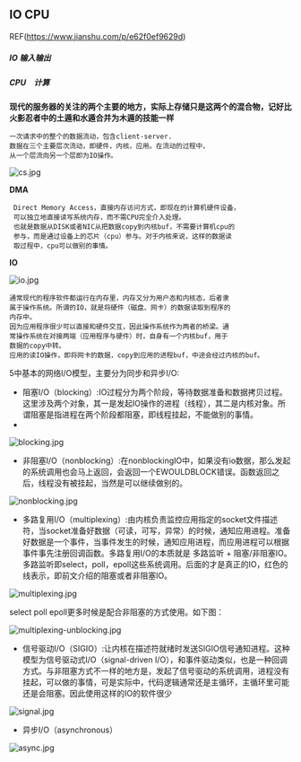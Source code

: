 ## IO CPU
REF(https://www.jianshu.com/p/e62f0ef9629d)
##### IO 输入输出
##### CPU　计算

**现代的服务器的关注的两个主要的地方，实际上存储只是这两个的混合物，记好比火影忍者中的土遁和水遁合并为木遁的技能一样**

    一次请求中的整个的数据流动，包含client-server.
    数据在三个主要层次流动，即硬件，内核，应用。在流动的过程中，
    从一个层流向另一个层即为IO操作。
    
![cs.jpg](cs.jpg)

**DMA**

     Direct Memory Access，直接内存访问方式，即现在的计算机硬件设备，
     可以独立地直接读写系统内存，而不需CPU完全介入处理。
     也就是数据从DISK或者NIC从把数据copy到内核buf，不需要计算机cpu的
     参与，而是通过设备上的芯片（cpu）参与。对于内核来说，这样的数据读
     取过程中，cpu可以做别的事情。

**IO**

![io.jpg](io.jpg)

    通常现代的程序软件都运行在内存里，内存又分为用户态和内核态，后者隶
    属于操作系统。所谓的IO，就是将硬件（磁盘、网卡）的数据读取到程序的
    内存中。
    因为应用程序很少可以直接和硬件交互，因此操作系统作为两者的桥梁。通
    常操作系统在对接两端（应用程序与硬件）时，自身有一个内核buf，用于
    数据的copy中转。
    应用的读IO操作，即将网卡的数据，copy到应用的进程buf，中途会经过内核的buf。


5中基本的网络I/O模型，主要分为同步和异步I/O:

* 阻塞I/O（blocking）:IO过程分为两个阶段，等待数据准备和数据拷贝过程。这里涉及两个对象，其一是发起IO操作的进程（线程），其二是内核对象。所谓阻塞是指进程在两个阶段都阻塞，即线程挂起，不能做别的事情。
* 
![blocking.jpg](blocking.jpg)

* 非阻塞I/O（nonblocking）:在nonblockingIO中，如果没有io数据，那么发起的系统调用也会马上返回，会返回一个EWOULDBLOCK错误。函数返回之后，线程没有被挂起，当然是可以继续做别的。
  
![nonblocking.jpg](nonblocking.jpg)

* 多路复用I/O（multiplexing）:由内核负责监控应用指定的socket文件描述符，当socket准备好数据（可读，可写，异常）的时候，通知应用进程。准备好数据是一个事件，当事件发生的时候，通知应用进程，而应用进程可以根据事件事先注册回调函数。多路复用I/O的本质就是 多路监听 + 阻塞/非阻塞IO。多路监听即select，poll，epoll这些系统调用。后面的才是真正的IO，红色的线表示，即前文介绍的阻塞或者非阻塞IO。
  
![multiplexing.jpg](multiplexing.jpg)

select poll epoll更多时候是配合非阻塞的方式使用。如下图：

![multiplexing-unblocking.jpg](multiplexing-unblocking.jpg)

* 信号驱动I/O（SIGIO）:让内核在描述符就绪时发送SIGIO信号通知进程。这种模型为信号驱动式I/O（signal-driven I/O），和事件驱动类似，也是一种回调方式。与非阻塞方式不一样的地方是，发起了信号驱动的系统调用，进程没有挂起，可以做的事情，可是实际中，代码逻辑通常还是主循环，主循环里可能还是会阻塞。因此使用这样的IO的软件很少
  
![signal.jpg](signal.jpg)

* 异步I/O（asynchronous）

![async.jpg](async.jpg)
